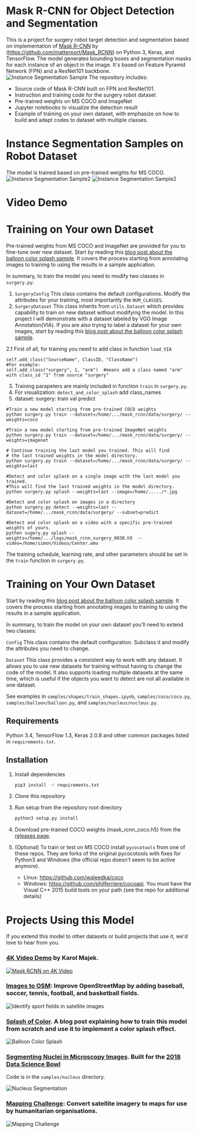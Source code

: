 # Mask R-CNN for Object Detection and Segmentation

This is a project for surgery robot target detection and segmentation based on implementation of [Mask R-CNN](https://arxiv.org/abs/1703.06870) by (https://github.com/matterport/Mask_RCNN) on Python 3, Keras, and TensorFlow. The model generates bounding boxes and segmentation masks for each instance of an object in the image. It's based on Feature Pyramid Network (FPN) and a ResNet101 backbone. 
![Instance Segmentation Sample](assets/center.png)
The repository includes:
* Source code of Mask R-CNN built on FPN and ResNet101.
* Instruction and training code for the surgery robot dataset
* Pre-trained weights on MS COCO and ImageNet
* Jupyter notebooks to visualize the detection result
* Example of training on your own dataset, with emphasize on how to build and adapt codes to dataset with multiple classes.

# Instance Segmentation Samples on Robot Dataset
The model is trained based on pre-trained weights for MS COCO. 
![Instance Segmentation Sample2](assets/left.png)
![Instance Segmentation Sample2](assets/right.png)

# Video Demo


# Training on Your own Dataset
Pre-trained weights from MS COCO and ImageNet are provided for you to fine-tune over new dataset. Start by reading this [blog post about the balloon color splash sample](https://engineering.matterport.com/splash-of-color-instance-segmentation-with-mask-r-cnn-and-tensorflow-7c761e238b46). It covers the process starting from annotating images to training to using the results in a sample application.

In summary, to train the model you need to modify two classes in ```surgery.py```:
1. ```SurgeryConfig``` This class contains the default configurations. Modify the attributes for your training, most importantly the ```NUM_CLASSES```.
2. ```SurgeryDataset``` This class inherits from ```utils.Dataset``` which provides capability to train on new dataset without modifying the model. In this project I will demonstrate with a dataset labeled by VGG Image Annotation(VIA). If you are also trying to label a dataset for your own images, start by reading this [blog post about the balloon color splash sample](https://engineering.matterport.com/splash-of-color-instance-segmentation-with-mask-r-cnn-and-tensorflow-7c761e238b46). 

2.1 First of all, for training you need to add class in function ```load_VIA```
```
self.add_class("SourceName", ClassID, "ClassName")
#For example:
self.add_class("surgery", 1, "arm")  #means add a class named "arm" with class_id "1" from source "surgery"
```
3. Training parapeters are mainly included in function ```train``` in ```surgery.py```.
3. For visualization: ```detect_and_color_splash``` add class_names
4. dataset:  surgery: train val predict
```
#Train a new model starting from pre-trained COCO weights
python surgery.py train --dataset=/home/.../mask_rcnn/data/surgery/ --weights=coco  

#Train a new model starting from pre-trained ImageNet weights
python surgery.py train --dataset=/home/.../mask_rcnn/data/surgery/ --weights=imagenet

# Continue training the last model you trained. This will find
# the last trained weights in the model directory.
python surgery.py train --dataset=/home/.../mask_rcnn/data/surgery/ --weights=last
```

```
#Detect and color splash on a single image with the last model you trained.
#This will find the last trained weights in the model directory.
python surgery.py splash --weights=last --image=/home/...../*.jpg

#Detect and color splash on images in a directory
python surgery.py detect --weights=last --dataset=/home/.../mask_rcnn/data/surgery/ --subset=predict

#Detect and color splash on a video with a specific pre-trained weights of yours.
python sugery.py splash --weights=/home/.../logs/mask_rcnn_surgery_0030.h5  --video=/home/simon/Videos/Center.wmv
```


The training schedule, learning rate, and other parameters should be set in the `train` function in `surgery.py`.


# Training on Your Own Dataset

Start by reading this [blog post about the balloon color splash sample](https://engineering.matterport.com/splash-of-color-instance-segmentation-with-mask-r-cnn-and-tensorflow-7c761e238b46). It covers the process starting from annotating images to training to using the results in a sample application.

In summary, to train the model on your own dataset you'll need to extend two classes:

```Config```
This class contains the default configuration. Subclass it and modify the attributes you need to change.

```Dataset```
This class provides a consistent way to work with any dataset. 
It allows you to use new datasets for training without having to change 
the code of the model. It also supports loading multiple datasets at the
same time, which is useful if the objects you want to detect are not 
all available in one dataset. 

See examples in `samples/shapes/train_shapes.ipynb`, `samples/coco/coco.py`, `samples/balloon/balloon.py`, and `samples/nucleus/nucleus.py`.


## Requirements
Python 3.4, TensorFlow 1.3, Keras 2.0.8 and other common packages listed in `requirements.txt`.


## Installation
1. Install dependencies
   ```bash
   pip3 install -r requirements.txt
   ```
2. Clone this repository
3. Run setup from the repository root directory
    ```bash
    python3 setup.py install
    ``` 
3. Download pre-trained COCO weights (mask_rcnn_coco.h5) from the [releases page](https://github.com/matterport/Mask_RCNN/releases).
4. (Optional) To train or test on MS COCO install `pycocotools` from one of these repos. They are forks of the original pycocotools with fixes for Python3 and Windows (the official repo doesn't seem to be active anymore).

    * Linux: https://github.com/waleedka/coco
    * Windows: https://github.com/philferriere/cocoapi.
    You must have the Visual C++ 2015 build tools on your path (see the repo for additional details)

# Projects Using this Model
If you extend this model to other datasets or build projects that use it, we'd love to hear from you.

### [4K Video Demo](https://www.youtube.com/watch?v=OOT3UIXZztE) by Karol Majek.
[![Mask RCNN on 4K Video](assets/4k_video.gif)](https://www.youtube.com/watch?v=OOT3UIXZztE)

### [Images to OSM](https://github.com/jremillard/images-to-osm): Improve OpenStreetMap by adding baseball, soccer, tennis, football, and basketball fields.

![Identify sport fields in satellite images](assets/images_to_osm.png)

### [Splash of Color](https://engineering.matterport.com/splash-of-color-instance-segmentation-with-mask-r-cnn-and-tensorflow-7c761e238b46). A blog post explaining how to train this model from scratch and use it to implement a color splash effect.
![Balloon Color Splash](assets/balloon_color_splash.gif)


### [Segmenting Nuclei in Microscopy Images](samples/nucleus). Built for the [2018 Data Science Bowl](https://www.kaggle.com/c/data-science-bowl-2018)
Code is in the `samples/nucleus` directory.

![Nucleus Segmentation](assets/nucleus_segmentation.png)

### [Mapping Challenge](https://github.com/crowdAI/crowdai-mapping-challenge-mask-rcnn): Convert satellite imagery to maps for use by humanitarian organisations.
![Mapping Challenge](assets/mapping_challenge.png)


